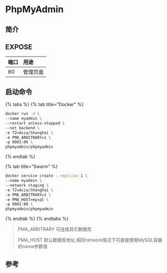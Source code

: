 # PhpMyAdmin

## 简介



## EXPOSE

| 端口 | 用途 |
| :--- | :--- |
| 80 | 管理页面 |



## 启动命令

{% tabs %}
{% tab title="Docker" %}
```bash
docker run -d \
--name myadmin \
--restart unless-stopped \
--net backend \
-e TZ=Asia/Shanghai \
-e PMA_ARBITRARY=1 \
-p 8081:80 \
phpmyadmin/phpmyadmin
```
{% endtab %}

{% tab title="Swarm" %}
```bash
docker service create --replicas 1 \
--name myadmin \
--network staging \
-e TZ=Asia/Shanghai \
-e PMA_ARBITRARY=1 \
-e PMA_HOST=mysql \
-p 8081:80 \
phpmyadmin/phpmyadmin
```
{% endtab %}
{% endtabs %}

> PMA\_ARBITRARY 可连接其它数据库 
>
> PMA\_HOST 默认数据库地址,相同network情况下可直接使用MySQL容器的name参数值

##  参考

